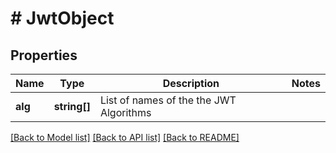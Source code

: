 # # JwtObject

## Properties

| Name    | Type         | Description                             | Notes |
| ------- | ------------ | --------------------------------------- | ----- |
| **alg** | **string[]** | List of names of the the JWT Algorithms |

[[Back to Model list]](../../README.md#models) [[Back to API list]](../../README.md#endpoints) [[Back to README]](../../README.md)
